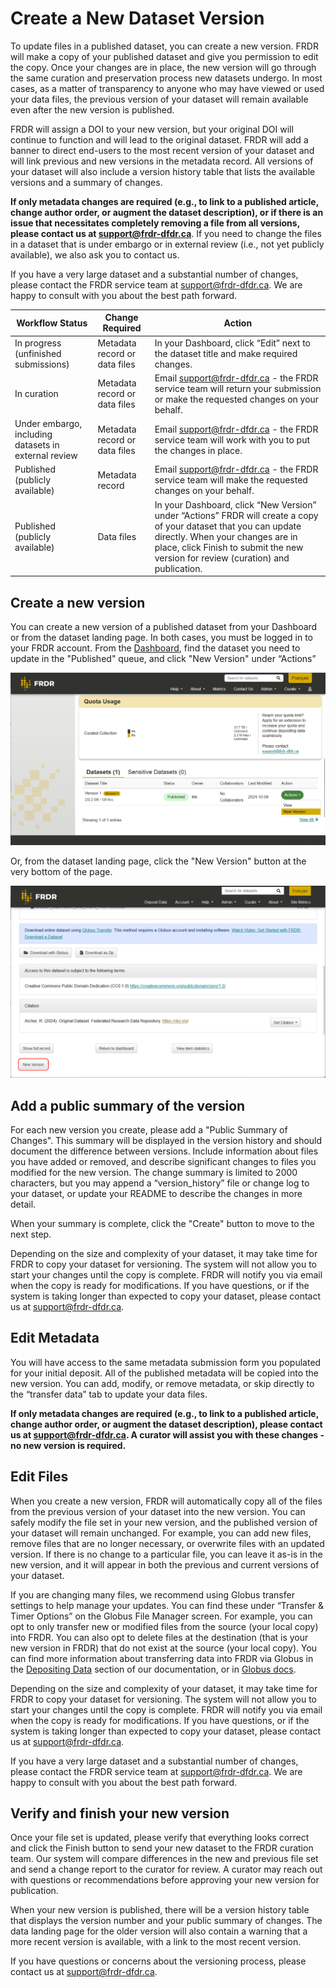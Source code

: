 ﻿<h1>Create a New Dataset Version</h1>
To update files in a published dataset, you can create a new version. FRDR will make a copy of your published dataset and give you permission to edit the copy. Once your changes are in place, the new version will go through the same curation and preservation process new datasets undergo. In most cases, as a matter of transparency to anyone who may have viewed or used your data files, the previous version of your dataset will remain available even after the new version is published.

FRDR will assign a DOI to your new version, but your original DOI will continue to function and will lead to the original dataset. FRDR will add a banner to direct end-users to the most recent version of your dataset and will link previous and new versions in the metadata record. All versions of your dataset will also include a version history table that lists the available versions and a summary of changes.

**If only metadata changes are required (e.g., to link to a published article, change author order, or augment the dataset description), or if there is an issue that necessitates completely removing a file from all versions, please contact us at [support@frdr-dfdr.ca](mailto:support@frdr-dfdr.ca)**. If you need to change the files in a dataset that is under embargo or in external review (i.e., not yet publicly available), we also ask you to contact us.

If you have a very large dataset and a substantial number of changes, please contact the FRDR service team at [support@frdr-dfdr.ca](mailto:support@frdr-dfdr.ca). We are happy to consult with you about the best path forward.

<table class="table">
<thead>
<tr>
<th scope="col">Workflow Status</th>
<th scope="col">Change Required</th>
<th scope="col">Action</th>
</tr>
</thead>

<tbody>

<tr>
<td>In progress (unfinished submissions)</td>
<td>Metadata record or data files</td>
<td>In your Dashboard, click “Edit” next to the dataset title and make required changes.</td>
</tr>

<tr>
<td>In curation</td>
<td>Metadata record or data files</td>
<td>Email <a href="mailto:support@frdr-dfdr.ca">support@frdr-dfdr.ca</a> - the FRDR service team will  return your submission or make the requested changes on your behalf.</td>
</tr>

<tr>
<td>Under embargo, including datasets in external review</td>
<td>Metadata record or data files</td>
<td>Email <a href="mailto:support@frdr-dfdr.ca">support@frdr-dfdr.ca</a> - the FRDR service team will work with you to put the changes in place.</td>
</tr>

<tr>
<td>Published (publicly available)</td>
<td>Metadata record</td>
<td>Email <a href="mailto:support@frdr-dfdr.ca">support@frdr-dfdr.ca</a> - the FRDR service team will make the requested changes on your behalf.</td>
</tr>

<tr>
<td>Published (publicly available)</td>
<td>Data files</td>
<td>In your Dashboard, click “New Version” under “Actions”  FRDR will create a copy of your dataset that you can update directly. When your changes are in place, click Finish to submit the new version for review (curation) and publication. </td>
</tr>

</tbody>
</table>

## Create a new version
You can create a new version of a published dataset from your Dashboard or from the dataset landing page. In both cases, you must be logged in to your FRDR account. From the [Dashboard](/repo/PublishDashboard), find the dataset you need to update in the "Published" queue, and click "New Version" under “Actions”

<img src="/docs/img/screenshots/create_new_version/create-new-version-publication-dashboard.png" alt="Screenshot showing button to create a new version of a dataset on the Publication Dashboard" class="screenshot"/>

Or, from the dataset landing page, click the "New Version" button at the very bottom of the page.

<img src="/docs/img/screenshots/create_new_version/create-new-version-landing-page.png" alt="Screenshot showing button to create a new version of a dataset on the landing page." class="screenshot"/>

## Add a public summary of the version
For each new version you create, please add a "Public Summary of Changes". This summary will be displayed in the version history and should document the difference between versions. Include information about files you have added or removed, and describe significant changes to files you modified for the new version. The change summary is limited to 2000 characters, but you may append a “version_history” file or change log to your dataset, or update your README to describe the changes in more detail.

When your summary is complete, click the "Create" button to move to the next step.

Depending on the size and complexity of your dataset, it may take time for FRDR to copy your dataset for versioning. The system will not allow you to start your changes until the copy is complete. FRDR will notify you via email when the copy is ready for modifications. If you have questions, or if the system is taking longer than expected to copy your dataset, please contact us at [support@frdr-dfdr.ca](mailto:support@frdr-dfdr.ca).

## Edit Metadata
You will have access to the same metadata submission form you populated for your initial deposit. All of the published metadata will be copied into the new version. You can add, modify, or remove metadata, or skip directly to the “transfer data” tab to update your data files. 

**If only metadata changes are required (e.g., to link to a published article, change author order, or augment the dataset description), please contact us at support@frdr-dfdr.ca. A curator will assist you with these changes - no new version is required.**

## Edit Files
When you create a new version, FRDR will automatically copy all of the files from the previous version of your dataset into the new version. You can safely modify the file set in your new version, and the published version of your dataset will remain unchanged. For example, you can add new files, remove files that are no longer necessary, or overwrite files with an updated version. If there is no change to a particular file, you can leave it as-is in the new version, and it will appear in both the previous and current versions of your dataset. 

If you are changing many files, we recommend using Globus transfer settings to help manage your updates. You can find these under “Transfer & Timer Options” on the Globus File Manager screen. For example, you can opt to only transfer new or modified files from the source (your local copy) into FRDR. You can also opt to delete files at the destination (that is your new version in FRDR) that do not exist at the source (your local copy). You can find more information about transferring data into FRDR via Globus in the [Depositing Data](/docs/en/depositing_data/) section of our documentation, or in [Globus docs](https://docs.globus.org/guides/tutorials/manage-files/transfer-files/).

Depending on the size and complexity of your dataset, it may take time for FRDR to copy your dataset for versioning. The system will not allow you to start your changes until the copy is complete. FRDR will notify you via email when the copy is ready for modifications. If you have questions, or if the system is taking longer than expected to copy your dataset, please contact us at [support@frdr-dfdr.ca](mailto:support@frdr-dfdr.ca).

If you have a very large dataset and a substantial number of changes, please contact the FRDR service team at support@frdr-dfdr.ca. We are happy to consult with you about the best path forward.


## Verify and finish your new version
Once your file set is updated, please verify that everything looks correct and click the Finish button to send your new dataset to the FRDR curation team. Our system will compare differences in the new and previous file set and send a change report to the curator for review. A curator may reach out with questions or recommendations before approving your new version for publication.

When your new version is published, there will be a version history table that displays the version number and your public summary of changes. The data landing page for the older version will also contain a warning that a more recent version is available, with a link to the most recent version.

If you have questions or concerns about the versioning process, please contact us at [support@frdr-dfdr.ca](mailto:support@frdr-dfdr.ca).
